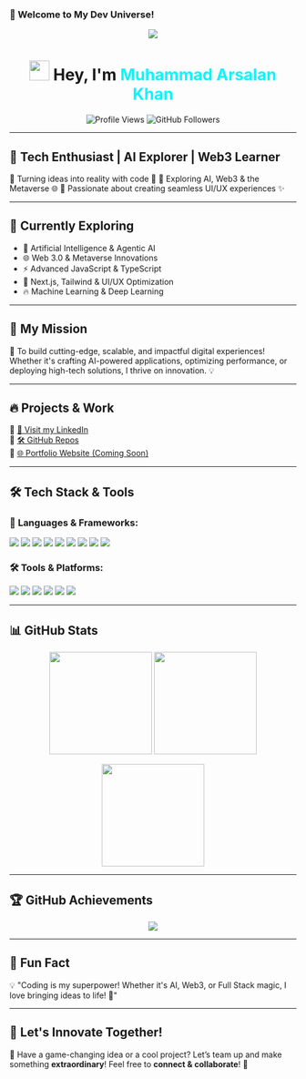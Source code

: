 ### **🚀 Welcome to My Dev Universe!**

<p align="center">
  <img src="https://readme-typing-svg.herokuapp.com?font=Fira+Code&duration=4000&pause=500&color=FF5733&center=true&vCenter=true&width=600&lines=Hi+There!+I+am+Muhammad+Arsalan+Khan;A+Passionate+Full+Stack+Developer;AI+%7C+Web3+%7C+Metaverse+Learner;Let's+Build+Something+Awesome!">
</p>

<h1 align="center">
  <img src="https://media.giphy.com/media/hvRJCLFzcasrR4ia7z/giphy.gif" width="35"> Hey, I'm <span style="color:#00F7FF">Muhammad Arsalan Khan</span>
</h1>

<p align="center">
  <img src="https://komarev.com/ghpvc/?username=ar813&label=Profile%20Views&color=brightgreen&style=for-the-badge" alt="Profile Views">
  <img src="https://img.shields.io/github/followers/ar813?style=for-the-badge" alt="GitHub Followers">
</p>

---

## 🚀 **Tech Enthusiast | AI Explorer | Web3 Learner**
🔹 Turning ideas into reality with code 🚀
🔹 Exploring AI, Web3 & the Metaverse 🌐
🔹 Passionate about creating seamless UI/UX experiences ✨

---

## 🌱 **Currently Exploring**
- 🤖 Artificial Intelligence & Agentic AI
- 🌐 Web 3.0 & Metaverse Innovations
- ⚡ Advanced JavaScript & TypeScript
- 🚀 Next.js, Tailwind & UI/UX Optimization
- 🔥 Machine Learning & Deep Learning

---

## 🎯 **My Mission**
🚀 To build cutting-edge, scalable, and impactful digital experiences! Whether it's crafting AI-powered applications, optimizing performance, or deploying high-tech solutions, I thrive on innovation. 💡

---

## 🔥 **Projects & Work**  
🔗 [💼 Visit my LinkedIn](https://www.linkedin.com/in/muhammad-arsalan-khan-03670b2ba)  
🔗 [🛠️ GitHub Repos](https://github.com/ar813?tab=repositories)  
🔗 [🌐 Portfolio Website (Coming Soon)](#)  

---

## 🛠️ **Tech Stack & Tools**  

### 🔧 **Languages & Frameworks:**
<p>
  <img src="https://img.shields.io/badge/HTML5-E34F26?style=for-the-badge&logo=html5&logoColor=white">
  <img src="https://img.shields.io/badge/CSS3-1572B6?style=for-the-badge&logo=css3&logoColor=white">
  <img src="https://img.shields.io/badge/JavaScript-F7DF1E?style=for-the-badge&logo=javascript&logoColor=black">
  <img src="https://img.shields.io/badge/TypeScript-007ACC?style=for-the-badge&logo=typescript&logoColor=white">
  <img src="https://img.shields.io/badge/Next.js-000000?style=for-the-badge&logo=nextdotjs&logoColor=white">
  <img src="https://img.shields.io/badge/Node.js-339933?style=for-the-badge&logo=nodedotjs&logoColor=white">
  <img src="https://img.shields.io/badge/Tailwind_CSS-06B6D4?style=for-the-badge&logo=tailwindcss&logoColor=white">
  <img src="https://img.shields.io/badge/Python-3776AB?style=for-the-badge&logo=python&logoColor=white">
  <img src="https://img.shields.io/badge/Streamlit-FF4B4B?style=for-the-badge&logo=streamlit&logoColor=white">
</p>

### 🛠️ **Tools & Platforms:**
<p>
  <img src="https://img.shields.io/badge/Linux-FCC624?style=for-the-badge&logo=linux&logoColor=black">
  <img src="https://img.shields.io/badge/Git-F05032?style=for-the-badge&logo=git&logoColor=white">
  <img src="https://img.shields.io/badge/GitHub-181717?style=for-the-badge&logo=github&logoColor=white">
  <img src="https://img.shields.io/badge/VS%20Code-007ACC?style=for-the-badge&logo=visual-studio-code&logoColor=white">
  <img src="https://img.shields.io/badge/NPM-CB3837?style=for-the-badge&logo=npm&logoColor=white">
  <img src="https://img.shields.io/badge/Docker-2496ED?style=for-the-badge&logo=docker&logoColor=white">
</p>

---

## 📊 **GitHub Stats**  

<p align="center">
  <img src="https://github-readme-stats.vercel.app/api?username=ar813&show_icons=true&theme=tokyonight" height="180px">
  <img src="https://github-readme-streak-stats.herokuapp.com/?user=ar813&theme=highcontrast&hide_border=true" height="180px">
</p>
<p align="center">
  <img src="https://github-readme-stats.vercel.app/api/top-langs/?username=ar813&layout=compact&theme=tokyonight" height="180px">
</p>

---

## 🏆 **GitHub Achievements**
<p align="center">
  <img src="https://github-profile-trophy.vercel.app/?username=ar813&theme=tokyonight&no-bg=true&margin-w=15" />
</p>

---

## 🎉 **Fun Fact**
💡 "Coding is my superpower! Whether it's AI, Web3, or Full Stack magic, I love bringing ideas to life! 🚀"

---

## 🤝 **Let's Innovate Together!**
🚀 Have a game-changing idea or a cool project? Let’s team up and make something **extraordinary**! Feel free to **connect & collaborate**! 🚀
